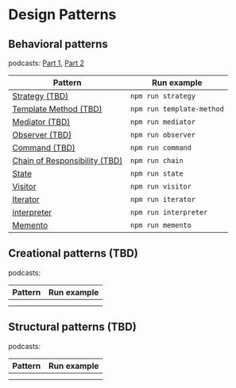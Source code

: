 # Design Patterns

## Behavioral patterns

podcasts: [Part 1](https://youtu.be/oFNCMee50Cg), [Part 2](https://youtu.be/ctxR48d_W0Q)

| Pattern                                               | Run example               |
| ----------------------------------------------------- | ------------------------- |
| [Strategy (TBD)](./behavioral/strategy)               | `npm run strategy`        |
| [Template Method (TBD)](./behavioral/template-method) | `npm run template-method` |
| [Mediator (TBD)](./behavioral/mediator)               | `npm run mediator`        |
| [Observer (TBD)](./behavioral/observer)               | `npm run observer`        |
| [Command (TBD)](./behavioral/command)                 | `npm run command`         |
| [Chain of Responsibility (TBD)](./behavioral/chain)   | `npm run chain`           |
| [State](./behavioral/state)                           | `npm run state`           |
| [Visitor](./behavioral/visitor)                       | `npm run visitor`         |
| [Iterator](./behavioral/iterator)                     | `npm run iterator`        |
| [interpreter](./behavioral/interpreter)               | `npm run interpreter`     |
| [Memento](./behavioral/memento)                       | `npm run memento`         |

## Creational patterns (TBD)

podcasts:

| Pattern | Run example |
| ------- | ----------- |
|         |             |
|         |             |

## Structural patterns (TBD)

podcasts:

| Pattern | Run example |
| ------- | ----------- |
|         |             |
|         |             |
